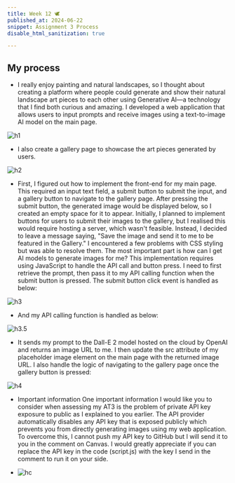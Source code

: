 ```yaml
---
title: Week 12 🕊
published_at: 2024-06-22
snippet: Assignment 3 Process
disable_html_sanitization: true

---
```

## My process

- I really enjoy painting and natural landscapes, so I thought about creating a platform where people could generate and show their natural landscape art pieces to each other using Generative AI—a technology that I find both curious and amazing. I developed a web application that allows users to input prompts and receive images using a text-to-image AI model on the main page. 

![h1](/23/h1.png)

- I also create a gallery page to showcase the art pieces generated by users. 

![h2](/23/h2.png)

- First, I figured out how to implement the front-end for my main page. This required an input text field, a submit button to submit the input, and a gallery button to navigate to the gallery page. After pressing the submit button, the generated image would be displayed below, so I created an empty space for it to appear. Initially, I planned to implement buttons for users to submit their images to the gallery, but I realised this would require hosting a server, which wasn't feasible. Instead, I decided to leave a message saying, "Save the image and send it to me to be featured in the Gallery." I encountered a few problems with CSS styling but was able to resolve them. The most important part is how can I get AI models to generate images for me? This implementation requires using JavaScript to handle the API call and button press. I need to first retrieve the prompt, then pass it to my API calling function when the submit button is pressed. The submit button click event is handled as below:

![h3](/23/h3.png)

- And my API calling function is handled as below:

![h3.5](/23/h3.5.png)

- It sends my prompt to the Dall-E 2 model hosted on the cloud by OpenAI and returns an image URL to me. I then update the src attribute of my placeholder image element on the main page with the returned image URL. I also handle the logic of navigating to the gallery page once the gallery button is pressed:

![h4](/23/h4.png)

- Important information
One important information I would like you to consider when assessing my AT3 is the problem of private API key exposure to public as I explained to you earlier. The API provider automatically disables any API key that is exposed publicly which prevents you from directly generating images using my web application. To overcome this, I cannot push my API key to GitHub but I will send it to you in the comment on Canvas. I would greatly appreciate if you can replace the API key in the code (script.js) with the key I send in the comment to run it on your side.

- ![hc](/23/hc.png)
